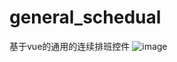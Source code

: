 # general_schedual
基于vue的通用的连续排班控件
![image](https://github.com/lky5230/general_schedual/blob/master/demo.png)
